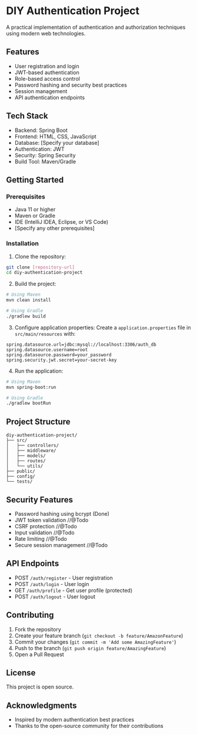 # DIY Authentication Project

A practical implementation of authentication and authorization techniques using modern web technologies.

## Features

- User registration and login
- JWT-based authentication
- Role-based access control
- Password hashing and security best practices
- Session management
- API authentication endpoints

## Tech Stack

- Backend: Spring Boot
- Frontend: HTML, CSS, JavaScript
- Database: [Specify your database]
- Authentication: JWT
- Security: Spring Security
- Build Tool: Maven/Gradle

## Getting Started

### Prerequisites

- Java 11 or higher
- Maven or Gradle
- IDE (IntelliJ IDEA, Eclipse, or VS Code)
- [Specify any other prerequisites]

### Installation

1. Clone the repository:
```bash
git clone [repository-url]
cd diy-authentication-project
```

2. Build the project:
```bash
# Using Maven
mvn clean install

# Using Gradle
./gradlew build
```

3. Configure application properties:
Create a `application.properties` file in `src/main/resources` with:
```
spring.datasource.url=jdbc:mysql://localhost:3306/auth_db
spring.datasource.username=root
spring.datasource.password=your_password
spring.security.jwt.secret=your-secret-key
```

4. Run the application:
```bash
# Using Maven
mvn spring-boot:run

# Using Gradle
./gradlew bootRun
```

## Project Structure

```
diy-authentication-project/
├── src/
│   ├── controllers/
│   ├── middleware/
│   ├── models/
│   ├── routes/
│   └── utils/
├── public/
├── config/
└── tests/
```

## Security Features

- Password hashing using bcrypt (Done)
- JWT token validation //@Todo
- CSRF protection //@Todo
- Input validation //@Todo
- Rate limiting //@Todo
- Secure session management //@Todo

## API Endpoints

- POST `/auth/register` - User registration
- POST `/auth/login` - User login
- GET `/auth/profile` - Get user profile (protected)
- POST `/auth/logout` - User logout

## Contributing

1. Fork the repository
2. Create your feature branch (`git checkout -b feature/AmazonFeature`)
3. Commit your changes (`git commit -m 'Add some AmazingFeature'`)
4. Push to the branch (`git push origin feature/AmazingFeature`)
5. Open a Pull Request

## License

This project is open source.

## Acknowledgments

- Inspired by modern authentication best practices
- Thanks to the open-source community for their contributions

